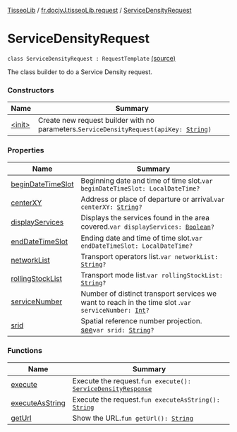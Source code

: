 [TisseoLib](../../index.md) / [fr.docjyJ.tisseoLib.request](../index.md) / [ServiceDensityRequest](./index.md)

# ServiceDensityRequest

`class ServiceDensityRequest : RequestTemplate` [(source)](https://github.com/docjyj/tisseoLib/tree/master/src/main/kotlin/fr/docjyJ/tisseoLib/request/ServiceDensityRequest.kt#L26)

The class builder to do a Service Density request.

### Constructors

| Name | Summary |
|---|---|
| [&lt;init&gt;](-init-.md) | Create new request builder with no parameters.`ServiceDensityRequest(apiKey: `[`String`](https://kotlinlang.org/api/latest/jvm/stdlib/kotlin/-string/index.html)`)` |

### Properties

| Name | Summary |
|---|---|
| [beginDateTimeSlot](begin-date-time-slot.md) | Beginning date and time of time slot.`var beginDateTimeSlot: LocalDateTime?` |
| [centerXY](center-x-y.md) | Address or place of departure or arrival.`var centerXY: `[`String`](https://kotlinlang.org/api/latest/jvm/stdlib/kotlin/-string/index.html)`?` |
| [displayServices](display-services.md) | Displays the services found in the area covered.`var displayServices: `[`Boolean`](https://kotlinlang.org/api/latest/jvm/stdlib/kotlin/-boolean/index.html)`?` |
| [endDateTimeSlot](end-date-time-slot.md) | Ending date and time of time slot.`var endDateTimeSlot: LocalDateTime?` |
| [networkList](network-list.md) | Transport operators list.`var networkList: `[`String`](https://kotlinlang.org/api/latest/jvm/stdlib/kotlin/-string/index.html)`?` |
| [rollingStockList](rolling-stock-list.md) | Transport mode list.`var rollingStockList: `[`String`](https://kotlinlang.org/api/latest/jvm/stdlib/kotlin/-string/index.html)`?` |
| [serviceNumber](service-number.md) | Number of distinct transport services we want to reach in the time slot .`var serviceNumber: `[`Int`](https://kotlinlang.org/api/latest/jvm/stdlib/kotlin/-int/index.html)`?` |
| [srid](srid.md) | Spatial reference number projection. [see](https://en.wikipedia.org/wiki/SRID)`var srid: `[`String`](https://kotlinlang.org/api/latest/jvm/stdlib/kotlin/-string/index.html)`?` |

### Functions

| Name | Summary |
|---|---|
| [execute](execute.md) | Execute the request.`fun execute(): `[`ServiceDensityResponse`](../../fr.docjy-j.tisseo-lib.response/-service-density-response/index.md) |
| [executeAsString](execute-as-string.md) | Execute the request.`fun executeAsString(): `[`String`](https://kotlinlang.org/api/latest/jvm/stdlib/kotlin/-string/index.html) |
| [getUrl](get-url.md) | Show the URL.`fun getUrl(): `[`String`](https://kotlinlang.org/api/latest/jvm/stdlib/kotlin/-string/index.html) |
